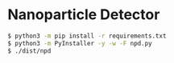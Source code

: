 # Nanoparticle Detector

```sh
$ python3 -m pip install -r requirements.txt
$ python3 -m PyInstaller -y -w -F npd.py
$ ./dist/npd
```
